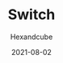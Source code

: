 ---
title: Switch
id: switch
author: Hexandcube
category: photos
license: Unsplash License
licenseUrl: https://unsplash.com/license
resolution: 4032x3024
date: 2021-08-02
camera: Google Pixel 4a
lens: Pixel 4a rear lens
iso: 423
focalLength: 4.38mm
shutterSpeed: 1/50
aperture: f/1.73
---